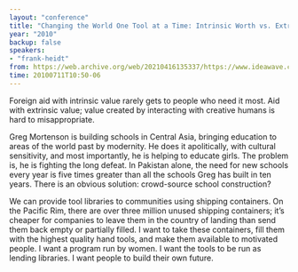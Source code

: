 ```yaml
---
layout: "conference"
title: "Changing the World One Tool at a Time: Intrinsic Worth vs. Extrinsic Value"
year: "2010"
backup: false
speakers:
- "frank-heidt"
from: https://web.archive.org/web/20210416135337/https://www.ideawave.ca/the-conference/changing-the-world-one-tool-at-a-time-intrinsic-worth-vs-extrinsic-value
time: 20100711T10:50-06
---
```


Foreign aid with intrinsic value rarely gets to people who need it most. Aid
with extrinsic value; value created by interacting with creative humans is
hard to misappropriate.  

Greg Mortenson is building schools in Central Asia, bringing education to
areas of the world past by modernity. He does it apolitically, with cultural
sensitivity, and most importantly, he is helping to educate girls. The problem
is, he is fighting the long defeat. In Pakistan alone, the need for new
schools every year is five times greater than all the schools Greg has built
in ten years. There is an obvious solution: crowd-source school construction?

We can provide tool libraries to communities using shipping containers. On the
Pacific Rim, there are over three million unused shipping containers; it’s
cheaper for companies to leave them in the country of landing than send them
back empty or partially filled. I want to take these containers, fill them
with the highest quality hand tools, and make them available to motivated
people. I want a program run by women. I want the tools to be run as lending
libraries. I want people to build their own future.
